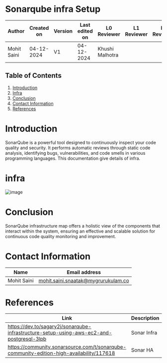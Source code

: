 # **Sonarqube infra Setup**

| **Author**          | **Created on** | **Version** | **Last edited on** | **L0 Reviewer**  | **L1 Reviewer** | **L2 Reviewer** |
|---------------------|----------------|-------------|--------------------|------------------|-----------------|-----------------|
| Mohit Saini         | 04-12-2024     | V1          | 04-12-2024         | Khushi Malhotra  |                 |                 |


## Table of Contents
1. [Introduction](#introduction)
2. [Infra](#infra)
3. [Conclusion](#conclusion)
4. [Contact Information](#contact-information)
3. [References](#references)


# Introduction
SonarQube is a powerful tool designed to continuously inspect your code quality and security. It performs automatic reviews through static code analysis, identifying bugs, vulnerabilities, and code smells in various programming languages. This documentation give details of infra.

# infra
![image](https://github.com/user-attachments/assets/fe071cad-89b1-4665-877d-dbbc58c0f1e5)

# Conclusion
SonarQube infrastructure map offers a holistic view of the components that interact within the system, ensuring an effective and scalable solution for continuous code quality monitoring and improvement.


# Contact Information

| **Name**    | **Email address**         |
|-------------|---------------------------|
| Mohit Saini | mohit.saini.snaatak@mygrurukulam.co |


# References



| **Link** | **Description** |
|----------------------------------------------------|--------------------|
| https://dev.to/sagary2j/sonarqube-infrastructure-setup-using-aws-ec2-and-postgresql-3lpb| Sonar Infra |
|https://community.sonarsource.com/t/sonarqube-community-edition-high-availability/117618 | Sonar HA |

